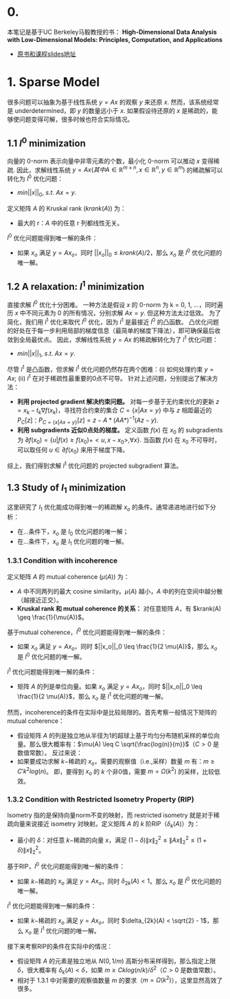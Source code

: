 # 0.

本笔记是基于UC Berkeley马毅教授的书：
**High-Dimensional Data Analysis with Low-Dimensional Models:
Principles, Computation, and Applications**
* [原书和课程slides地址](https://book-wright-ma.github.io/)


# 1. Sparse Model

很多问题可以抽象为基于线性系统 $y = Ax$ 的观察 $y$ 来还原 $x$.
然而，该系统经常是 underdetermined，即 $y$ 的数量远小于 $x$.
如果假设待还原的 $x$ 是稀疏的，能够使问题变得可解，很多时候也符合实际情况。

## 1.1 $l^0$ minimization

向量的 0-norm 表示向量中非零元素的个数，最小化 0-norm 可以推动 $x$ 变得稀疏.
因此，求解线性系统 $y = Ax (其中 A \in \mathbb{R}^{m \times n}, x \in \mathbb{R}^{n}, y \in \mathbb{R}^{m})$ 的稀疏解可以转化为 $l^0$ 优化问题：
* $min ||x||_0,\ s.t.\ Ax = y$.

定义矩阵 $A$ 的 Kruskal rank ($krank(A)$) 为：
* 最大的 r：$A$ 中的任意 r 列都线性无关。

$l^0$ 优化问题能得到唯一解的条件：
* 如果 $x_o$ 满足 $y = A x_o$，同时 $||x_o||_0 \leq krank(A) / 2$，那么 $x_o$ 是 $l^0$ 优化问题的唯一解。


## 1.2 A relaxation: $l^1$ minimization

直接求解 $l^0$ 优化十分困难。
一种方法是假设 $x$ 的 0-norm 为 k = 0, 1, ...，同时遍历 $x$ 中不同元素为 0 的所有情况，分别求解 $Ax = y$.
但这种方法太过低效。
为了简化，我们用 $l^1$ 优化来取代 $l^0$ 优化，因为 $l^1$ 是最接近 $l^0$ 的凸函数。
凸优化问题的好处在于每一步利用局部的梯度信息（最简单的梯度下降法），即可确保最后收敛到全局最优点。
因此，求解线性系统 $y = Ax$ 的稀疏解转化为了 $l^1$ 优化问题：
* $min ||x||_1,\ s.t.\ Ax = y$.

尽管 $l^1$ 是凸函数，但求解 $l^1$ 优化问题仍然存在两个困难：(i) 如何处理约束 $y = Ax$; (ii) $l^1$ 在对于稀疏性最重要的0点不可导。
针对上述问题，分别提出了解决方法：
* **利用 projected gradient 解决约束问题。** 对每一步基于无约束优化的更新 $z = x_k - t_k \nabla f(x_k)$，寻找符合约束的集合 $C = \{x | Ax = y\}$ 中与 $z$ 相距最近的 $P_C[z]$：$P_{C = \{x | Ax = y\}}[z] = z - A* (AA*)^{-1} (Az - y)$.
* **利用 subgradients 近似0点处的梯度。** 定义函数 $f(x)$ 在 $x_0$ 的 subgradients 为 $\partial f(x_0) = \{u | f(x) \geq f(x_0) + <u, x-x_0>, \forall x\}$. 当函数 $f(x)$ 在 $x_0$ 不可导时，可以取任何 $u \in \partial f(x_0)$ 来用于梯度下降。

综上，我们得到求解 $l^1$ 优化问题的 projected subgradient 算法。


## 1.3 Study of $l_1$ minimization

这里研究了 $l_1$ 优化能成功得到唯一的稀疏解 $x_o$ 的条件。通常递进地进行如下分析：
* 在...条件下，$x_o$ 是 $l_0$ 优化问题的唯一解；
* 在...条件下，$x_o$ 是 $l_1$ 优化问题的唯一解。

### 1.3.1 Condition with incoherence

定义矩阵 $A$ 的 mutual coherence ($\mu(A)$) 为：
* $A$ 中不同两列的最大 cosine similarity。$\mu(A)$ 越小，$A$ 中的列在空间中越分散（越接近正交）。
* **Kruskal rank 和 mutual coherence 的关系：** 对任意矩阵 $A$，有 $krank(A) \geq \frac{1}{\mu(A)}$。

基于mutual coherence，$l^0$ 优化问题能得到唯一解的条件：
* 如果 $x_o$ 满足 $y = A x_o$，同时 $||x_o||_0 \leq \frac{1}{2 \mu(A)}$，那么 $x_o$ 是 $l^0$ 优化问题的唯一解。

$l^1$ 优化问题能得到唯一解的条件：
* 矩阵 $A$ 的列是单位向量。如果 $x_o$ 满足 $y = A x_o$，同时 $||x_o||_0 \leq \frac{1}{2 \mu(A)}$，那么 $x_o$ 是 $l^1$ 优化问题的唯一解。

然而，incoherence的条件在实际中是比较局限的。首先考察一般情况下矩阵的 mutual coherence：
* 假设矩阵 $A$ 的列是独立地从半径为1的超球上基于均匀分布随机采样的单位向量。那么很大概率有：$\mu(A) \leq C \sqrt{\frac{log(n)}{m}}$（$C > 0$ 是数值常数）。
反过来说：
* 如果要成功求解 $k-$稀疏的 $x_o$，需要的观察值（i.e.,采样）数量 $m$ 有：$m \geq C' k^2 log(n)$。
即，要得到 $x_o$ 的 $k$ 个非0值，需要 $m = \Omega(k^2)$ 的采样，比较低效。

### 1.3.2 Condition with Restricted Isometry Property (RIP)

Isometry 指的是保持向量norm不变的映射，而 restricted isometry 就是对于稀疏向量来说接近 isometry 对映射。定义矩阵 $A$ 的 $k$ 阶RIP（$\delta_k(A)$）为：
* 最小的 $\delta$：对任意 $k-$稀疏的向量 $x$，满足 $(1-\delta) \|x\|_2^2 \leq \|Ax\|_2^2 \leq (1+\delta) \|x\|_2^2$。

基于RIP，$l^0$ 优化问题能得到唯一解的条件：
* 如果 $k-$稀疏的 $x_o$ 满足 $y = A x_o$，同时 $\delta_{2k}(A) < 1$，那么 $x_o$ 是 $l^0$ 优化问题的唯一解。

$l^1$ 优化问题能得到唯一解的条件：
* 如果 $k-$稀疏的 $x_o$ 满足 $y = A x_o$，同时 $\delta_{2k}(A) < \sqrt{2} - 1$，那么 $x_o$ 是 $l^1$ 优化问题的唯一解。

接下来考察RIP的条件在实际中的情况：
* 假设矩阵 $A$ 的元素是独立地从 $N(0, 1/m)$ 高斯分布采样得到，那么指定上限 $\delta$，很大概率有 $\delta_k(A) < \delta$，如果 $m \geq C k log(n/k) / \delta^2$（$C > 0$ 是数值常数）。
* 相对于 1.3.1 中对需要的观察值数量 $m$ 的要求（$m = \Omega(k^2)$），这里显然高效了很多。
